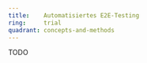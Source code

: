 ```yaml
---
title:    Automatisiertes E2E-Testing  
ring:     trial  
quadrant: concepts-and-methods
---
```


TODO
